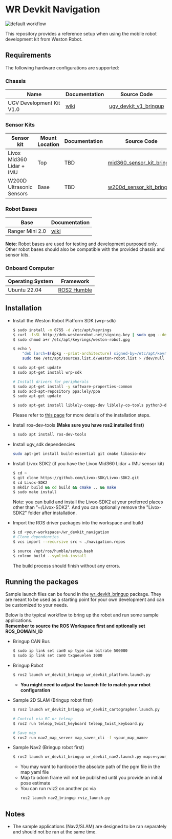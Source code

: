 # WR Devkit Navigation

![default workflow](https://github.com/westonrobot/wr_devkit_navigation/actions/workflows/default.yml/badge.svg?branch=main)

This repository provides a reference setup when using the mobile robot development kit from Weston Robot.

## Requirements

The following hardware configurations are supported:

### Chassis
| Name                     | Documentation                                                       | Source Code                                                        |
| ------------------------ | ------------------------------------------------------------------- | ------------------------------------------------------------------ |
| UGV Development Kit V1.0 | [wiki](https://docs.westonrobot.net/wr_dev_kit/ugv_dev_kit_v1.html) | [ugv_devkit_v1_bringup](./src/kits/chassis/ugv_devkit_v1_bringup/) |

### Sensor Kits
| Sensor kit               | Mount Location | Documentation | Source Code                                                            |
| ------------------------ | -------------- | ------------- | ---------------------------------------------------------------------- |
| Livox Mid360 Lidar + IMU | Top            | TBD           | [mid360_sensor_kit_bringup](./src/kits/top/mid360_sensor_kit_bringup/) |
| W200D Ultrasonic Sensors | Base           | TBD           | [w200d_sensor_kit_bringup](./src/kits/base/w200d_sensor_kit_bringup/)  |

### Robot Bases
| Base            | Documentation                                                                      |
| --------------- | ---------------------------------------------------------------------------------- |
| Ranger Mini 2.0 | [wiki](https://docs.westonrobot.net/robot_user_guide/agilex/ranger_mini_v2.0.html) |

**Note**: Robot bases are used for testing and development purposed only. Other robot bases should also be compatible with the provided chassis and sensor kits.

### Onboard Computer
| Operating System | Framework                                                                             |
| ---------------- | ------------------------------------------------------------------------------------- |
| Ubuntu 22.04     | [ROS2 Humble](https://docs.ros.org/en/humble/Installation/Ubuntu-Install-Debians.html) |


## Installation

* Install the Weston Robot Platform SDK (wrp-sdk)

    ```bash
    $ sudo install -m 0755 -d /etc/apt/keyrings
    $ curl -fsSL http://deb.westonrobot.net/signing.key | sudo gpg --dearmor -o /etc/apt/keyrings/weston-robot.gpg
    $ sudo chmod a+r /etc/apt/keyrings/weston-robot.gpg

    $ echo \
        "deb [arch=$(dpkg --print-architecture) signed-by=/etc/apt/keyrings/weston-robot.gpg] http://deb.westonrobot.net/$(lsb_release -cs) $(lsb_release -cs) main" | \
        sudo tee /etc/apt/sources.list.d/weston-robot.list > /dev/null

    $ sudo apt-get update
    $ sudo apt-get install wrp-sdk

    # Install drivers for peripherals
    $ sudo apt-get install -y software-properties-common 
    $ sudo add-apt-repository ppa:lely/ppa
    $ sudo apt-get update

    $ sudo apt-get install liblely-coapp-dev liblely-co-tools python3-dcf-tools pkg-config
    ```

    Please refer to [this page](https://docs.westonrobot.net/software/installation_guide.html) for more details of the installation steps.

* Install ros-dev-tools **(Make sure you have ros2 installed first)**
    ```bash
    $ sudo apt install ros-dev-tools
    ```

* Install ugv_sdk dependencies
    ```bash
    sudo apt-get install build-essential git cmake libasio-dev
    ```

* Install Livox SDK2 (if you have the Livox Mid360 Lidar + IMU sensor kit)

    ```bash
    $ cd ~
    $ git clone https://github.com/Livox-SDK/Livox-SDK2.git
    $ cd Livox-SDK2
    $ mkdir build && cd build && cmake .. && make
    $ sudo make install
    ```

    Note: you can build and install the Livox-SDK2 at your preferred places other than "~/Livox-SDK2". And you can optionally remove the "Livox-SDK2" folder after installation.

* Import the ROS driver packages into the workspace and build

    ```bash
    $ cd <your-workspace>/wr_devkit_navigation
    # Clone dependencies
    $ vcs import --recursive src < ./navigation.repos

    $ source /opt/ros/humble/setup.bash
    $ colcon build --symlink-install
    ```

    The build process should finish without any errors.

## Running the packages
Sample launch files can be found in the [wr_devkit_bringup](./src/wr_devkit_bringup/) package. They are meant to be used as a starting point for your own development and can be customized to your needs.

Below is the typical workflow to bring up the robot and run some sample applications.  
**Remember to source the ROS Workspace first and optionally set ROS_DOMAIN_ID**

* Bringup CAN Bus
    ```bash
    $ sudo ip link set can0 up type can bitrate 500000
    $ sudo ip link set can0 txqueuelen 1000
    ```

* Bringup Robot
    ```bash
    $ ros2 launch wr_devkit_bringup wr_devkit_platform.launch.py 
    ```
    * **You might need to adjust the launch file to match your robot configuration**

* Sample 2D SLAM (Bringup robot first)
    ```bash
    $ ros2 launch wr_devkit_bringup wr_devkit_cartographer.launch.py  

    # Control via RC or teleop
    $ ros2 run teleop_twist_keyboard teleop_twist_keyboard.py

    # Save map
    $ ros2 run nav2_map_server map_saver_cli -f <your_map_name>
    ```

* Sample Nav2 (Bringup robot first)
    ```bash
    $ ros2 launch wr_devkit_bringup wr_devkit_nav2.launch.py map:=<your_map_yaml>
    ```

    * You may want to hardcode the absolute path of the pgm file in the map yaml file
    * Map to odom frame will not be published until you provide an initial pose estimate 
    * You can run rviz2 on another pc via
      ```bash
      ros2 launch nav2_bringup rviz_launch.py
      ```


## Notes
* The sample applications (Nav2/SLAM) are designed to be ran separately and should not be ran at the same time.
